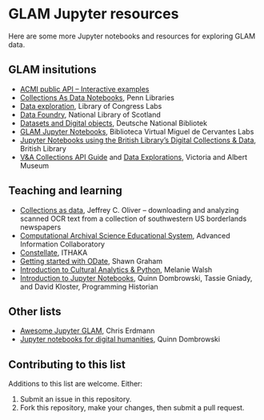 # GLAM Jupyter resources

Here are some more Jupyter notebooks and resources for exploring GLAM data.

## GLAM insitutions

* [ACMI public API – Interactive examples](https://www.acmi.net.au/api/)
* [Collections As Data Notebooks](https://github.com/upenndigitalscholarship/collections-as-data-notebooks), Penn Libraries
* [Data exploration](https://github.com/LibraryOfCongress/data-exploration), Library of Congress Labs
* [Data Foundry](https://data.nls.uk/tools/jupyter-notebooks/), National Library of Scotland
* [Datasets and Digital objects](https://www.dnb.de/DE/Professionell/Services/WissenschaftundForschung/DNBLab/dnblab_node.html), Deutsche National Bibliotek
* [GLAM Jupyter Notebooks](http://data.cervantesvirtual.com/blog/notebooks/), Biblioteca Virtual Miguel de Cervantes Labs
* [Jupyter Notebooks using the British Library’s Digital Collections & Data](https://github.com/BL-Labs/Jupyter-notebooks-projects-using-BL-Sources), British Library
* [V&A Collections API Guide](https://developers.vam.ac.uk/guide/v2/welcome.html) and [Data Explorations](http://developers.vam.ac.uk/notebooks/data-explorations/intro.html), Victoria and Albert Museum

## Teaching and learning

* [Collections as data](https://github.com/jcoliver/dig-coll-borderlands), Jeffrey C. Oliver – downloading and analyzing scanned OCR text from a collection of southwestern US borderlands newspapers
* [Computational Archival Science Educational System](https://cases.umd.edu/), Advanced Information Collaboratory
* [Constellate](https://constellate.org/), ITHAKA
* [Getting started with ODate](https://o-date.github.io/support/notebooks-toc/), Shawn Graham
* [Introduction to Cultural Analytics & Python](https://melaniewalsh.github.io/Intro-Cultural-Analytics/welcome.html), Melanie Walsh
* [Introduction to Jupyter Notebooks](https://programminghistorian.org/en/lessons/jupyter-notebooks), Quinn Dombrowski, Tassie Gniady, and David Kloster, Programming Historian

## Other lists

* [Awesome Jupyter GLAM](https://github.com/LibraryCarpentry/awesome-jupyter-glam), Chris Erdmann
* [Jupyter notebooks for digital humanities](https://github.com/quinnanya/dh-jupyter), Quinn Dombrowski

## Contributing to this list

Additions to this list are welcome. Either:

1. Submit an issue in this repository.
2. Fork this repository, make your changes, then submit a pull request.
